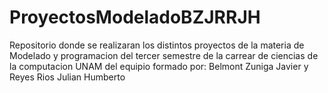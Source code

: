 # ProyectosModeladoBZJRRJH
Repositorio donde se realizaran los distintos proyectos de la materia de Modelado y programacion del tercer semestre de la carrear de ciencias de la computacion UNAM del equipio formado por: Belmont Zuniga Javier y Reyes Rios Julian Humberto

